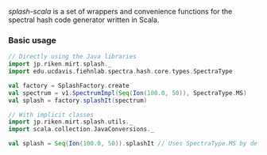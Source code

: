 *splash-scala* is a set of wrappers and convenience functions for the spectral hash code generator written in Scala. 

### Basic usage

```scala
// Directly using the Java libraries
import jp.riken.mirt.splash._
import edu.ucdavis.fiehnlab.spectra.hash.core.types.SpectraType

val factory = SplashFactory.create
val spectrum = v1.SpectrumImpl(Seq(Ion(100.0, 50)), SpectraType.MS)
val splash = factory.splashIt(spectrum)

// With implicit classes
import jp.riken.mirt.splash.utils._
import scala.collection.JavaConversions._

val splash = Seq(Ion(100.0, 50)).splashIt // Uses SpectraType.MS by default
```

